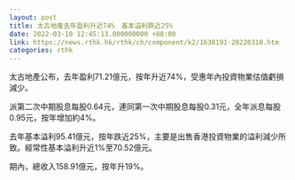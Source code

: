 ```yaml
---
layout: post
title: 太古地產去年盈利升近74%　基本溢利跌近25%
date: 2022-03-10 12:45:13.000000000 +08:00
link: https://news.rthk.hk/rthk/ch/component/k2/1638191-20220310.htm
categories: rthk
---
```


太古地產公布，去年盈利71.21億元，按年升近74%，受惠年內投資物業估值虧損減少。

派第二次中期股息每股0.64元，連同第一次中期股息每股0.31元，全年派息每股0.95元，按年增加約4%。

去年基本溢利95.41億元，按年跌近25%，主要是出售香港投資物業的溢利減少所致。經常性基本溢利升近1%至70.52億元。

期內，總收入158.91億元，按年升19%。

